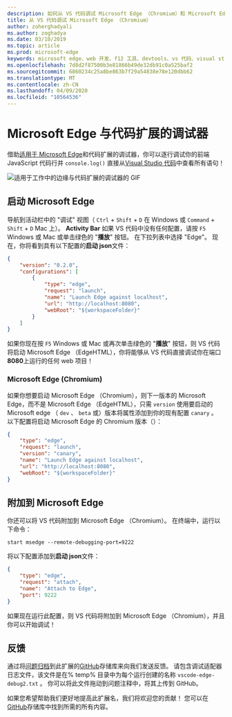 ```yaml
---
description: 如何从 VS 代码调试 Microsoft Edge （Chromium）和 Microsoft Edge （EdgeHTML）
title: 从 VS 代码调试 Microsoft Edge （Chromium）
author: zoherghadyali
ms.author: zoghadya
ms.date: 03/10/2019
ms.topic: article
ms.prod: microsoft-edge
keywords: microsoft edge、web 开发、f12 工具、devtools、vs 代码、visual studio 代码、调试器
ms.openlocfilehash: 7d8d2f87500b3e81866b49de32db91c0a525baf2
ms.sourcegitcommit: 6860234c25a8be863b7f29a54838e78e120dbb62
ms.translationtype: MT
ms.contentlocale: zh-CN
ms.lasthandoff: 04/09/2020
ms.locfileid: "10564536"
---
```

# Microsoft Edge 与代码扩展的调试器

借助[适用于 Microsoft Edge](https://marketplace.visualstudio.com/items?itemName=msjsdiag.debugger-for-edge)和代码扩展的调试器，你可以逐行调试你的前端 JavaScript 代码行并 `console.log()` 直接从[Visual Studio 代码](https://code.visualstudio.com/)中查看所有语句！

![适用于工作中的边缘与代码扩展的调试器的 GIF](./media/debugger-for-edge.gif)

## 启动 Microsoft Edge

导航到活动栏中的 "调试" 视图（ `Ctrl`  +  `Shift`  +  `D` 在 Windows 或 `Command`  +  `Shift`  +  `D` Mac 上）。 **Activity Bar** 如果 VS 代码中没有任何配置，请按 `F5` Windows 或 Mac 或单击绿色的 "**播放**" 按钮。 在下拉列表中选择 "Edge"。 现在，你将看到具有以下配置的**启动 json**文件：

```json
{
    "version": "0.2.0",
    "configurations": [
        {
            "type": "edge",
            "request": "launch",
            "name": "Launch Edge against localhost",
            "url": "http://localhost:8080",
            "webRoot": "${workspaceFolder}"
        }
    ]
}
```

如果你现在按 `F5` Windows 或 Mac 或再次单击绿色的 "**播放**" 按钮，则 VS 代码将启动 Microsoft Edge （EdgeHTML），你将能够从 VS 代码直接调试你在端口**8080**上运行的任何 web 项目！

### Microsoft Edge (Chromium)

如果你想要启动 Microsoft Edge （Chromium），则下一版本的 Microsoft Edge，而不是 Microsoft Edge （EdgeHTML），只需 `version` 使用要启动的 Microsoft edge （ `dev` 、 `beta` 或）版本将属性添加到你的现有配置 `canary` 。 以下配置将启动 Microsoft Edge 的 Chromium 版本（）：

```json
{
    "type": "edge",
    "request": "launch",
    "version": "canary",
    "name": "Launch Edge against localhost",
    "url": "http://localhost:8080",
    "webRoot": "${workspaceFolder}"
}
```

## 附加到 Microsoft Edge

你还可以将 VS 代码附加到 Microsoft Edge （Chromium）。 在终端中，运行以下命令：

`start msedge --remote-debugging-port=9222`

将以下配置添加到**启动 json**文件：

```json
{
    "type": "edge",
    "request": "attach",
    "name": "Attach to Edge",
    "port": 9222
}
```

如果现在运行此配置，则 VS 代码将附加到 Microsoft Edge （Chromium），并且你可以开始调试！

## 反馈

通过将[问题归档](https://github.com/Microsoft/vscode-edge-debug2/issues/new)到此扩展的[GitHub](https://github.com/Microsoft/vscode-edge-debug2)存储库来向我们发送反馈。 请包含调试适配器日志文件，该文件是在% temp% 目录中为每个运行创建的名称 `vscode-edge-debug2.txt` 。 你可以将此文件拖动到问题注释中，将其上传到 GitHub。

如果您希望帮助我们更好地提高此扩展名，我们将欢迎您的贡献！ 您可以在[GitHub](https://github.com/Microsoft/vscode-edge-debug2)存储库中找到所需的所有内容。